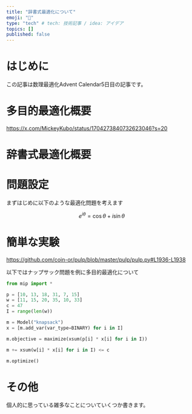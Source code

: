 ```yaml
---
title: "辞書式最適化について"
emoji: "📖"
type: "tech" # tech: 技術記事 / idea: アイデア
topics: []
published: false
---
```



# はじめに
この記事は数理最適化Advent Calendar5日目の記事です。

# 多目的最適化概要
https://x.com/MickeyKubo/status/1704273840732623046?s=20

# 辞書式最適化概要

# 問題設定
まずはじめに以下のような最適化問題を考えます

$$
e^{i\theta} = \cos\theta + i\sin\theta
$$

# 簡単な実験

https://github.com/coin-or/pulp/blob/master/pulp/pulp.py#L1936-L1938

以下ではナップサック問題を例に多目的最適化について

```python
from mip import *

p = [10, 13, 18, 31, 7, 15]
w = [11, 15, 20, 35, 10, 33]
c = 47 
I = range(len(w))

m = Model("knapsack")
x = [m.add_var(var_type=BINARY) for i in I]

m.objective = maximize(xsum(p[i] * x[i] for i in I))

m += xsum(w[i] * x[i] for i in I) <= c

m.optimize()

```

# その他
個人的に思っている雑多なことについていくつか書きます。
